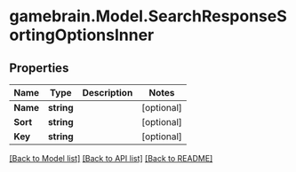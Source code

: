 # gamebrain.Model.SearchResponseSortingOptionsInner

## Properties

Name | Type | Description | Notes
------------ | ------------- | ------------- | -------------
**Name** | **string** |  | [optional] 
**Sort** | **string** |  | [optional] 
**Key** | **string** |  | [optional] 

[[Back to Model list]](../README.md#documentation-for-models) [[Back to API list]](../README.md#documentation-for-api-endpoints) [[Back to README]](../README.md)

